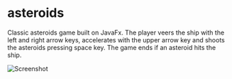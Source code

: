 # asteroids
Classic asteroids game built on JavaFx. The player veers the ship with the left and right arrow keys, accelerates with the upper arrow key and shoots the asteroids pressing space key. The game ends if an asteroid hits the ship. 

![Screenshot](part13.7-gui-stats.gif)
